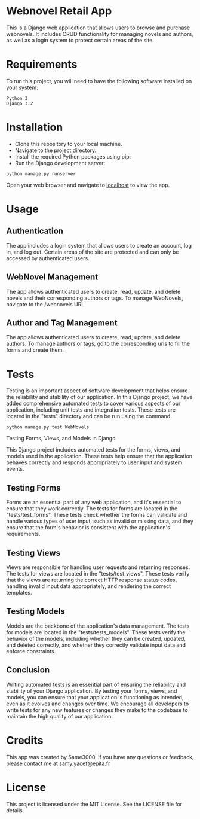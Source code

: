 # Webnovel Retail App
This is a Django web application that allows users to browse and purchase webnovels. It includes CRUD functionality for managing novels and authors, as well as a login system to protect certain areas of the site.

# Requirements

To run this project, you will need to have the following software installed on your system:
```
Python 3
Django 3.2
```
# Installation
* Clone this repository to your local machine.
* Navigate to the project directory.
* Install the required Python packages using pip:
* Run the Django development server:
```
python manage.py runserver
```
Open your web browser and navigate to [localhost](http://localhost:8000/) to view the app.
# Usage
## Authentication
The app includes a login system that allows users to create an account, log in, and log out. Certain areas of the site are protected and can only be accessed by authenticated users.

## WebNovel Management
The app allows authenticated users to create, read, update, and delete novels and their corresponding authors or tags. To manage WebNovels, navigate to the /webnovels URL.

## Author and Tag Management
The app allows authenticated users to create, read, update, and delete authors. To manage authors or tags, go to the corresponding urls to fill the forms and create them.

# Tests
Testing is an important aspect of software development that helps ensure the reliability and stability of our application. In this Django project, we have added comprehensive automated tests to cover various aspects of our application, including unit tests and integration tests. These tests are located in the "tests" directory and can be run using the command 

```python manage.py test WebNovels```

Testing Forms, Views, and Models in Django

This Django project includes automated tests for the forms, views, and models used in the application. These tests help ensure that the application behaves correctly and responds appropriately to user input and system events.

## Testing Forms
Forms are an essential part of any web application, and it's essential to ensure that they work correctly. The tests for forms are located in the "tests/test_forms". These tests check whether the forms can validate and handle various types of user input, such as invalid or missing data, and they ensure that the form's behavior is consistent with the application's requirements.

## Testing Views
Views are responsible for handling user requests and returning responses. The tests for views are located in the "tests/test_views". These tests verify that the views are returning the correct HTTP response status codes, handling invalid input data appropriately, and rendering the correct templates.

## Testing Models
Models are the backbone of the application's data management. The tests for models are located in the "tests/tests_models". These tests verify the behavior of the models, including whether they can be created, updated, and deleted correctly, and whether they correctly validate input data and enforce constraints.

## Conclusion

Writing automated tests is an essential part of ensuring the reliability and stability of your Django application. By testing your forms, views, and models, you can ensure that your application is functioning as intended, even as it evolves and changes over time. We encourage all developers to write tests for any new features or changes they make to the codebase to maintain the high quality of our application.

# Credits
This app was created by Same3000. If you have any questions or feedback, please contact me at samy.yacef@epita.fr

# License
This project is licensed under the MIT License. See the LICENSE file for details.
